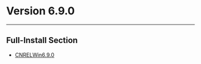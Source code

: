 # Version 6.9.0

----

## Full-Install Section

- [CNRELWin6.9.0](https://bundle.bh3.com/ptpublic/rel/20230814114102_KD8RjBDLGc0wU5j9/PC/BH3_v6.9.0_d09f54ae2822.7z)
